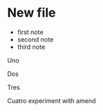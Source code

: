 # New file

 - first note
 - second note
 - third note

Uno

Dos

Tres

Cuatro
experiment with amend
